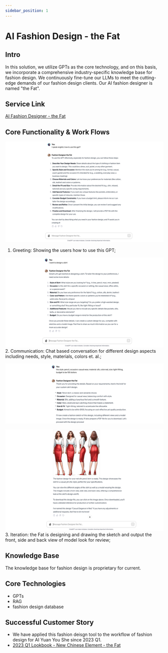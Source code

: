 ```yaml
---
sidebar_position: 1
---
```


# AI Fashion Design - the Fat
## Intro

In this solution, we utilize GPTs as the core technology, and on this basis, we incorporate a comprehensive industry-specific knowledge base for fashion design. We continuously fine-tune our LLMs to meet the cutting-edge demands of our fashion design clients. Our AI fashion designer is named "the Fat".

## Service Link
[AI Fashion Designer - the Fat](https://chat.openai.com/g/g-5qFmxpbEX-fashion-designer-the-fat)

## Core Functionality & Work Flows
![step 1](./img/fashion/1.png)
1. Greeting: Showing the users how to use this GPT;

![step2](./img/fashion/2.png)
2. Communication: Chat based conversation for different design aspects including needs, style, materials, colors et. al.;

![step3-1](./img/fashion/3.png)

![step3-2](./img/fashion/4.png)
3. Iteration: the Fat is designing and drawing the sketch and output the front, side and back view of model look for review;

## Knowledge Base
The knowledge base for fashion design is proprietary for current.

## Core Technologies
* GPTs
* RAG
* fashion design database

## Successful Customer Story
* We have applied this fashion deisgn tool to the workflow of fashion design for AI Yuan You She since 2023 Q1.
* [2023 Q1 Lookbook - New Chinese Element - the Fat](https://github.com/weijiang2023/algmon-kb/blob/main/kb/fashion/Lookbook.AI%E5%8E%9F%E4%BC%98%E8%88%8D.%E6%96%B0%E4%B8%AD%E5%BC%8F.2023.%E6%98%A5.v2.pdf)